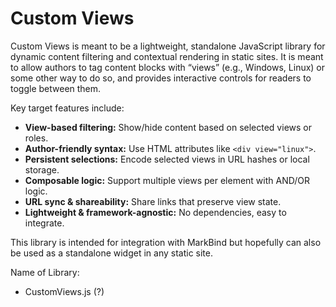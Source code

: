 # Custom Views

Custom Views is meant to be a lightweight, standalone JavaScript library for dynamic content filtering and contextual rendering in static sites. It is meant to allow authors to tag content blocks with “views” (e.g., Windows, Linux) or some other way to do so, and provides interactive controls for readers to toggle between them. 

Key target features include:
- **View-based filtering:** Show/hide content based on selected views or roles.
- **Author-friendly syntax:** Use HTML attributes like `<div view="linux">`.
- **Persistent selections:** Encode selected views in URL hashes or local storage.
- **Composable logic:** Support multiple views per element with AND/OR logic.
- **URL sync & shareability:** Share links that preserve view state.
- **Lightweight & framework-agnostic:** No dependencies, easy to integrate.

This library is intended for integration with MarkBind but hopefully can also be used as a standalone widget in any static site.


Name of Library:
* CustomViews.js (?)